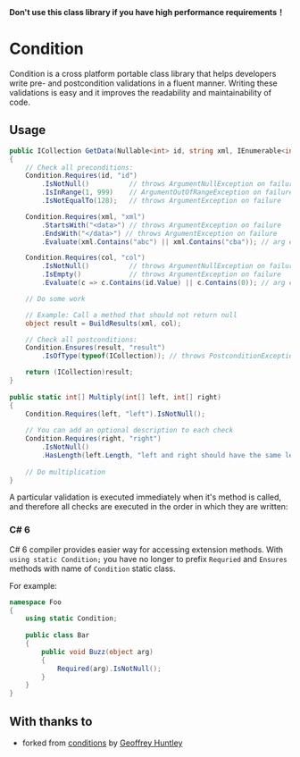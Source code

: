 **Don't use this class library if you have high performance requirements！**

# Condition

Condition is a cross platform portable class library that helps developers write pre- and postcondition validations in a fluent manner. Writing these validations is easy and it improves the readability and maintainability of code.

## Usage

```csharp
public ICollection GetData(Nullable<int> id, string xml, IEnumerable<int> col)
{
    // Check all preconditions:
    Condition.Requires(id, "id")
        .IsNotNull()          // throws ArgumentNullException on failure
        .IsInRange(1, 999)    // ArgumentOutOfRangeException on failure
        .IsNotEqualTo(128);   // throws ArgumentException on failure

    Condition.Requires(xml, "xml")
        .StartsWith("<data>") // throws ArgumentException on failure
        .EndsWith("</data>") // throws ArgumentException on failure
        .Evaluate(xml.Contains("abc") || xml.Contains("cba")); // arg ex

    Condition.Requires(col, "col")
        .IsNotNull()          // throws ArgumentNullException on failure
        .IsEmpty()            // throws ArgumentException on failure
        .Evaluate(c => c.Contains(id.Value) || c.Contains(0)); // arg ex

    // Do some work

    // Example: Call a method that should not return null
    object result = BuildResults(xml, col);

    // Check all postconditions:
    Condition.Ensures(result, "result")
        .IsOfType(typeof(ICollection)); // throws PostconditionException on failure

    return (ICollection)result;
}
    
public static int[] Multiply(int[] left, int[] right)
{
    Condition.Requires(left, "left").IsNotNull();
    
    // You can add an optional description to each check
    Condition.Requires(right, "right")
        .IsNotNull()
        .HasLength(left.Length, "left and right should have the same length");
    
    // Do multiplication
}
```
    
A particular validation is executed immediately when it's method is called, and therefore all checks are executed in the order in which they are written:

### C# 6

C# 6 compiler provides easier way for accessing extension methods. With `using static Condition;` you have no longer to prefix `Requried` and `Ensures` methods with name of `Condition` static class. 

For example:

```csharp
namespace Foo
{
    using static Condition; 
    
    public class Bar
    {
        public void Buzz(object arg)
        {
            Required(arg).IsNotNull();
        }
    }    
}
```

## With thanks to
- forked from [conditions](https://github.com/ghuntley/conditions) by [Geoffrey Huntley](https://github.com/ghuntley)

